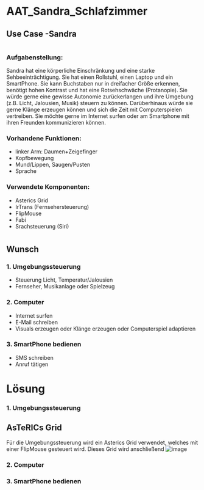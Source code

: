 # AAT_Sandra_Schlafzimmer

## Use Case -Sandra

#
### Aufgabenstellung: 
Sandra hat eine körperliche Einschränkung und eine starke Sehbeeinträchtigung. Sie hat einen Rollstuhl, einen Laptop und ein SmartPhone. Sie kann Buchstaben nur in dreifacher Größe erkennen, benötigt hohen Kontrast und hat eine Rotsehschwäche (Protanopie). Sie würde gerne eine gewisse Autonomie zurückerlangen und ihre Umgebung (z.B. Licht, Jalousien, Musik) steuern zu können. Darüberhinaus würde sie gerne Klänge erzeugen können und sich die Zeit mit
Computerspielen vertreiben. Sie möchte gerne im Internet surfen oder am Smartphone mit ihren Freunden kommunizieren können.

### Vorhandene Funktionen:
- linker Arm: Daumen+Zeigefinger
- Kopfbewegung
- Mund/Lippen, Saugen/Pusten
- Sprache

### Verwendete Komponenten:
- Asterics Grid
- IrTrans (Fernsehersteuerung) 
- FlipMouse
- Fabi
- Srachsteuerung (Siri)
#
## Wunsch
### 1. Umgebungssteuerung
- Steuerung Licht, Temperatur/Jalousien
- Fernseher, Musikanlage oder Spielzeug 
### 2. Computer
- Internet surfen
- E-Mail schreiben
- Visuals erzeugen oder Klänge erzeugen oder Computerspiel adaptieren
### 3. SmartPhone bedienen
- SMS schreiben
- Anruf tätigen
#
# Lösung
### 1. Umgebungssteuerung 
## AsTeRICs Grid
Für die Umgebungssteuerung wird ein Asterics Grid verwendet, welches mit einer FlipMouse gesteuert wird. Dieses Grid wird anschließend 
![image](https://user-images.githubusercontent.com/82451150/150108903-94a94886-ede3-4edd-9bbf-32562a374b88.png)





### 2. Computer
### 3. SmartPhone bedienen
